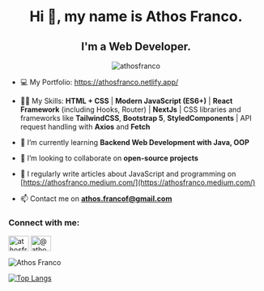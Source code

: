 <h1 align="center">Hi 👋, my name is Athos Franco.</h1>
<h2 align="center">I'm a Web Developer.</h2>

<p align="center"> <img src="https://komarev.com/ghpvc/?username=athosfranco&label=Profile%20views&color=0e75b6&style=flat" alt="athosfranco" /> </p>

- 💻 My Portfolio: https://athosfranco.netlify.app/

- 👨‍💻 My Skills: **HTML + CSS** | **Modern JavaScript (ES6+)** | **React Framework** (including Hooks, Router) | **NextJs** | CSS libraries and frameworks like **TailwindCSS**, **Bootstrap 5**, **StyledComponents** | API request handling with **Axios** and **Fetch**

- 🌱 I’m currently learning **Backend Web Development with Java, OOP**

- 👯 I’m looking to collaborate on **open-source projects**

- 📝 I regularly write articles about JavaScript and programming on [https://athosfranco.medium.com/](https://athosfranco.medium.com/)

- 📫 Contact me on **athos.francof@gmail.com**

<h3 align="left">Connect with me:</h3>
<p align="left">
<a href="https://linkedin.com/in/athosfranco" target="blank"><img align="center" src="https://raw.githubusercontent.com/rahuldkjain/github-profile-readme-generator/master/src/images/icons/Social/linked-in-alt.svg" alt="athosfranco" height="30" width="40" /></a>
<a href="https://medium.com/@athosfranco" target="blank"><img align="center" src="https://raw.githubusercontent.com/rahuldkjain/github-profile-readme-generator/master/src/images/icons/Social/medium.svg" alt="@athosfranco" height="30" width="40" /></a>
</p>

![Athos Franco](https://github-readme-stats.vercel.app/api?username=athosfranco&show_icons=true&theme=midnight-purple&include_all_commits=true&locale=pt-br)

[![Top Langs](https://github-readme-stats.vercel.app/api/top-langs/?username=athosfranco&theme=midnight-purple&layout=compact&langs_count=10)](https://github.com/anuraghazra/github-readme-stats)


